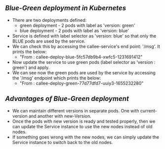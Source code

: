 *Blue-Green deployment in Kubernetes*
--------------------------------------
* There are two deployments defined:
  * green deployment - 2 pods with label as 'version: green'
  * blue deployment - 2 pods with label as 'version: blue'
* Service is defined with label selector as 'version: blue' so that only the BLUE pods are used by the service.
* We can check this by accessing the callee-service's end point: '/msg'. It prints the below:
  - "From : callee-deploy-blue-5fc57db9b4-xwfc5-1231691412"
* Now update the service to use green pods (label selector as 'version : green') and apply.
* We can see now the green pods are used by the service by accessing the '/msg' endpoint which prints the below:
  - "From : callee-deploy-green-77d77dfd7-uuiy3-1655232280"


*Advantages of Blue-Green deployment*
---------------------------------------
- We can maintain different versions in separate pods. One with current-version and another with new-Version.
- Once the pods with new version is ready and tested properly, then we can update the Service instance to use the new nodes instead of old nodes.
- If something goes wrong with the new nodes, we can simply update the Service instance to switch back to the old nodes.